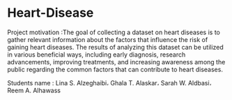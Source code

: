 # Heart-Disease

Project motivation :The goal of collecting a dataset on heart diseases is to gather relevant information about the factors that influence the risk of gaining heart diseases. The results of analyzing this dataset can be utilized in various beneficial ways, including early diagnosis, research advancements, improving  treatments, and increasing awareness among the public regarding the common factors that can contribute to heart diseases.

Students name : 
Lina S. Alzeghaibi،
Ghala T. Alaskar،
Sarah W. Aldbasi،
Reem A. Alhawass
